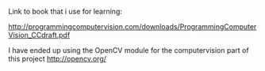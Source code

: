 Link to book that i use for learning:

http://programmingcomputervision.com/downloads/ProgrammingComputerVision_CCdraft.pdf

I have ended up using the OpenCV module for the computervision part of this project
http://opencv.org/
